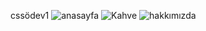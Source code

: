cssödev1
![anasayfa](https://user-images.githubusercontent.com/93043149/185510557-74bc52c0-4c73-40b3-b903-521c2d2aa78a.png)
![Kahve](https://user-images.githubusercontent.com/93043149/185511185-b810e3b0-ce15-460c-92d0-c566c68a711e.png)
![hakkımızda](https://user-images.githubusercontent.com/93043149/185511422-937516aa-b03c-4ee7-884d-8154113f145e.png)
